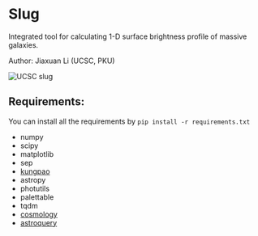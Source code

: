 # Slug
Integrated tool for calculating 1-D surface brightness profile of massive galaxies.

Author: Jiaxuan Li (UCSC, PKU)

![UCSC slug](https://astrojacobli.github.io/astro-ph/ucsc-slug.png)


## Requirements:
You can install all the requirements by
```pip install -r requirements.txt```


- numpy
- scipy
- matplotlib
- sep
- [kungpao](https://github.com/dr-guangtou/kungpao)
- astropy
- photutils
- palettable
- tqdm
- [cosmology](https://github.com/esheldon/cosmology)
- [astroquery](https://astroquery.readthedocs.io/en/latest/)
